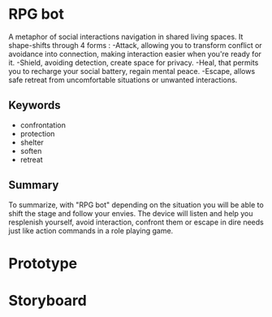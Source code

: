 # RPG bot
A metaphor of social interactions navigation in shared living spaces. It shape-shifts through 4 forms : 
-Attack, allowing you to transform conflict or avoidance into connection, making interaction easier when you're ready for it.
-Shield, avoiding detection, create space for privacy.
-Heal, that permits you to recharge your social battery, regain mental peace.
-Escape, allows safe retreat from uncomfortable situations or unwanted interactions.

## Keywords
- confrontation
- protection
- shelter
- soften
- retreat

## Summary
To summarize, with "RPG bot" depending on the situation you will be able to shift the stage and follow your envies. The device will listen and help you resplenish yourself, avoid interaction, confront them or escape in dire needs just like action commands in a role playing game.
# Prototype

# Storyboard